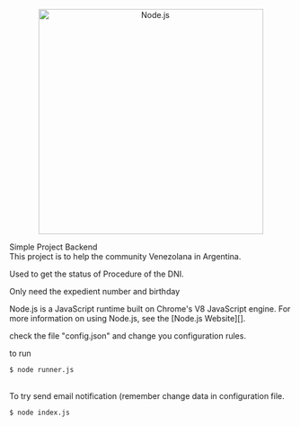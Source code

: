 <p align="center">
  <a href="https://nodejs.org/">
    <img
      alt="Node.js"
      src="https://nodejs.org/static/images/logo-light.svg"
      width="400"
    />
  </a>
</p>

Simple Project Backend <br>
This project is to help the community Venezolana in Argentina. <br>

Used to get the status of Procedure of the DNI. <br>

Only need the expedient number and birthday <br>

Node.js is a JavaScript runtime built on Chrome's V8 JavaScript engine. For
more information on using Node.js, see the [Node.js Website][].

check the file "config.json" and change you configuration rules. 

to run <br>

```console
$ node runner.js
```
<br>
To try send email notification (remember change data in configuration file. 

```console
$ node index.js
```
